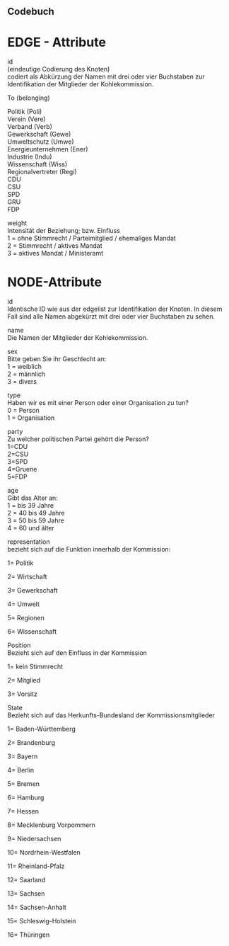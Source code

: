 ## Codebuch										
										
# EDGE - Attribute										
										
id										
(eindeutige Codierung des Knoten)										
codiert als Abkürzung der Namen mit drei oder vier Buchstaben zur Identifikation der Mitglieder der Kohlekommission.										
										
To (belonging)										
										
Politik (Poli)										
Verein (Vere)										
Verband (Verb)										
Gewerkschaft (Gewe)										
Umweltschutz (Umwe)										
Energieunternehmen (Ener)										
Industrie (Indu)										
Wissenschaft (Wiss)										
Regionalvertreter (Regi)										
CDU										
CSU										
SPD										
GRU										
FDP										
										
weight										
Intensität der Beziehung; bzw. Einfluss										
1 = ohne Stimmrecht / Parteimitglied / ehemaliges Mandat										
2 = Stimmrecht / aktives Mandat										
3 = aktives Mandat / Ministeramt										
										
# NODE-Attribute										
										
id										
Identische ID wie aus der edgelist zur Identifikation der Knoten. In diesem Fall sind alle Namen abgekürzt mit drei oder vier Buchstaben zu sehen.		

name										
Die Namen der Mitglieder der Kohlekommission.										
										
sex										
Bitte geben Sie ihr Geschlecht an:										
1 = weiblich										
2 = männlich										
3 = divers										
										
type										
Haben wir es mit einer Person oder einer Organisation zu tun?										
0 = Person										
1 = Organisation										
										
party										
Zu welcher politischen Partei gehört die Person?										
1=CDU										
2=CSU										
3=SPD										
4=Gruene										
5=FDP										
										
age										
Gibt das Alter an:										
1 = bis 39 Jahre										
2 = 40 bis 49 Jahre										
3 = 50 bis 59 Jahre										
4 = 60 und älter										
										

representation										
bezieht sich auf die Funktion innerhalb der Kommission:										
										
1= Politik										
										
2= Wirtschaft										
										
3= Gewerkschaft										
										
4= Umwelt										
										
5= Regionen										
										
6= Wissenschaft										
										

Position										
Bezieht sich auf den Einfluss in der Kommission										
										
1= kein Stimmrecht										
										
2= Mitglied										
										
3= Vorsitz										
										

State										
Bezieht sich auf das Herkunfts-Bundesland der Kommissionsmitglieder										
										
1= Baden-Württemberg										
										
2= Brandenburg										
										
3= Bayern										
										
4= Berlin										
										
5= Bremen										
										
6= Hamburg										
										
7= Hessen										
										
8= Mecklenburg Vorpommern										
										
9= Niedersachsen										
										
10= Nordrhein-Westfalen										
										
11= Rheinland-Pfalz										
										
12= Saarland										
										
13= Sachsen										
										
14= Sachsen-Anhalt										
										
15= Schleswig-Holstein										
										
16= Thüringen										
